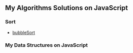 ## My Algorithms Solutions on JavaScript
### Sort
- [bubbleSort](https://github.com/maxdzyubak/algorithms-and-data-structures-on-javascript/blob/main/algorithms/sort/bubbleSort.js)
### My Data Structures on JavaScript